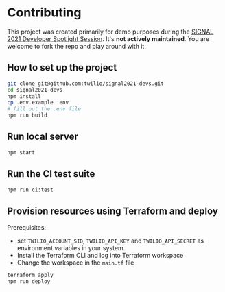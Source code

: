 # Contributing

This project was created primarily for demo purposes during the [SIGNAL 2021 Developer Spotlight Session](https://signal.twilio.com/sessions/647473). It's **not actively maintained**. You are welcome to fork the repo and play around with it.

## How to set up the project

```bash
git clone git@github.com:twilio/signal2021-devs.git
cd signal2021-devs
npm install
cp .env.example .env
# fill out the .env file
npm run build
```

## Run local server

```bash
npm start
```

## Run the CI test suite

```bash
npm run ci:test
```

## Provision resources using Terraform and deploy

Prerequisites: 
- set `TWILIO_ACCOUNT_SID`, `TWILIO_API_KEY` and `TWILIO_API_SECRET` as environment variables in your system.
- Install the Terraform CLI and log into Terraform workspace
- Change the workspace in the `main.tf` file

```bash
terraform apply
npm run deploy
```